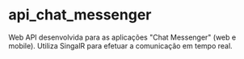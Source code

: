 # api_chat_messenger
Web API desenvolvida para as aplicações "Chat Messenger" (web e mobile). Utiliza SingalR para efetuar a comunicação em tempo real.
